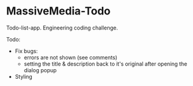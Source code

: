 # MassiveMedia-Todo

Todo-list-app. Engineering coding challenge.

Todo:

- Fix bugs:
  - errors are not shown (see comments)
  - setting the title & description back to it's original after opening the dialog popup
- Styling
